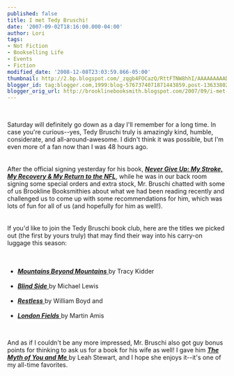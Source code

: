 ```yaml
---
published: false
title: I met Tedy Bruschi!
date: '2007-09-02T18:16:00.000-04:00'
author: Lori
tags:
- Not Fiction
- Bookselling Life
- Events
- Fiction
modified_date: '2008-12-08T23:03:59.866-05:00'
thumbnail: http://2.bp.blogspot.com/_zqgb4FOCazQ/RttFTNW8hhI/AAAAAAAAADU/cFILU8MQMUk/s72-c/bruschi.jpg
blogger_id: tag:blogger.com,1999:blog-5767374071871443859.post-136338027075630601
blogger_orig_url: http://brooklinebooksmith.blogspot.com/2007/09/i-met-tedy-bruschi.html
---
```


<a href="http://2.bp.blogspot.com/_zqgb4FOCazQ/RttFTNW8hhI/AAAAAAAAADU/cFILU8MQMUk/s1600-h/bruschi.jpg"><img id="BLOGGER_PHOTO_ID_5105750798860322322" style="FLOAT: right; MARGIN: 0px 0px 10px 10px; CURSOR: hand" alt="" src="http://2.bp.blogspot.com/_zqgb4FOCazQ/RttFTNW8hhI/AAAAAAAAADU/cFILU8MQMUk/s320/bruschi.jpg" border="0" /></a><br /><div>Saturday will definitely go down as a day I'll remember for a long time. In case you're curious--yes, Tedy Bruschi truly is amazingly kind, humble, considerate, and all-around-awesome. I didn't think it was possible, but I'm even more of a fan now than I was 48 hours ago. </div><br /><div></div><br /><div>After the official signing yesterday for his book, <strong><em><a href="http://brookline.booksense.com/NASApp/store/Product?s=showproduct&isbn=9780470108697">Never Give Up: My Stroke, My Recovery &amp; My Return to the NFL</a></em></strong>, while he was in our back room signing some special orders and extra stock, Mr. Bruschi chatted with some of us Brookline Booksmithies about what we had been reading recently and challenged us to come up with some recommendations for him, which was lots of fun for all of us (and hopefully for him as well!). </div><br /><div></div><br /><div>If you'd like to join the Tedy Bruschi book club, here are the titles we picked out (the first by yours truly) that may find their way into his carry-on luggage this season:</div><br /><ul><br /><li><a href="http://brookline.booksense.com/NASApp/store/Product?s=showproduct&isbn=9780812973013"><em><strong>Mountains Beyond Mountains</strong></em> </a>by Tracy Kidder </li><br /><li><a href="http://brookline.booksense.com/NASApp/store/Product?s=showproduct&amp;isbn=9780393330472"><em><strong>Blind Side</strong></em> </a>by Michael Lewis</li><br /><li><em><a href="http://brookline.booksense.com/NASApp/store/Product?s=showproduct&isbn=9781596912373"><strong>Restless</strong> </a></em>by William Boyd and</li><br /><li><a href="http://brookline.booksense.com/NASApp/store/Product?s=showproduct&amp;isbn=9780679730347"><em><strong>London Fields</strong></em> </a>by Martin Amis</li></ul><br /><p>And as if I couldn't be any more impressed, Mr. Bruschi also got guy bonus points for thinking to ask us for a book for his wife as well! I gave him <a href="http://brookline.booksense.com/NASApp/store/Product?s=showproduct&amp;isbn=9781400098071"><strong><em>The Myth of You and Me</em></strong> </a>by Leah Stewart, and I hope she enjoys it--it's one of my all-time favorites.</p>